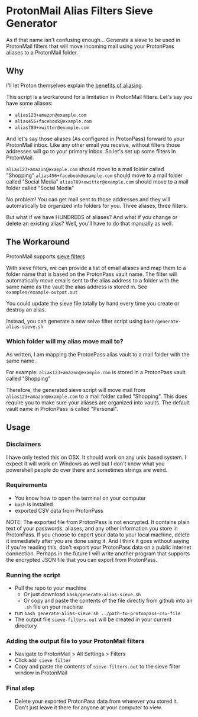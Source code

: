 # ProtonMail Alias Filters Sieve Generator

As if that name isn't confusing enough...
Generate a sieve to be used in ProtonMail filters that will move incoming mail using your ProtonPass aliases to a ProtonMail folder.

## Why

I'll let Proton themselves explain the [benefits of aliasing](https://proton.me/blog/benefits-of-email-aliases).

This script is a workaround for a limitation in ProtonMail filters. Let's say you have some aliases:

- `alias123+amazon@example.com`
- `alias456+facebook@example.com`
- `alias789+xwitter@example.com`

And let's say those aliases (As configured in ProtonPass) forward to your ProtonMail inbox.
Like any other email you receive, without filters those addresses will go to your primary inbox.
So let's set up some filters in ProtonMail.

`alias123+amazon@example.com` should move to a mail folder called "Shopping"
`alias456+facebook@example.com` should move to a mail folder called "Social Media"
`alias789+xwitter@example.com` should move to a mail folder called "Social Media"

No problem! You can get mail sent to those addresses and they will automatically be organized into folders for you. Three aliases, three filters.

But what if we have HUNDREDS of aliases?
And what if you change or delete an existing alias?
Well, you'll have to do that manually as well.

## The Workaround

ProtonMail supports [sieve filters](https://proton.me/support/sieve-advanced-custom-filters)

With sieve filters, we can provide a list of email aliases and map them to a folder name that is based on the ProtonPass vault name. The filter will automatically move emails sent to the alias address to a folder with the same name as the vault the alias address is stored in.
See `examples/example-output.out`

You could update the sieve file totally by hand every time you create or destroy an alias.

Instead, you can generate a new seive filter script using `bash/generate-alias-sieve.sh`

### Which folder will my alias move mail to?

As written, I am mapping the ProtonPass alias vault to a mail folder with the same name.

For example:
`alias123+amazon@example.com` is stored in a ProtonPass vault called "Shopping"

Therefore, the generated sieve script will move mail from `alias123+amazon@example.com` to a mail folder called "Shopping". This does require you to make sure your aliases are organized into vaults. The default vault name in ProtonPass is called "Personal".

## Usage

### Disclaimers

I have only tested this on OSX. It should work on any unix based system. I expect it will work on Windows as well but I don't know what you powershell people do over there and sometimes strings are weird.

### Requirements

- You know how to open the terminal on your computer
- `bash` is installed
- exported CSV data from ProtonPass

NOTE: The exported file from ProtonPass is not encrypted. It contains plain text of your passwords, aliases, and any other information you store in ProtonPass. If you choose to export your data to your local machine, delete it immediately after you are done using it. And I think it goes without saying if you're reading this, don't export your ProtonPass data on a public internet connection. Perhaps in the future I will write another program that supports the encrypted JSON file that you can export from ProtonPass.

### Running the script

- Pull the repo to your machine
    - Or just download `bash/generate-alias-sieve.sh`
    - Or copy and paste the contents of the file directly from github into an `.sh` file on your machine
- run `bash generate-alias-sieve.sh ../path-to-protonpass-csv-file`
- The output file `sieve-filters.out` will be created in your current directory

### Adding the output file to your ProtonMail filters

- Navigate to ProtonMail > All Settings > Filters
- Click `Add sieve filter`
- Copy and paste the contents of `sieve-filters.out` to the sieve filter window in ProtonMail

### Final step

- Delete your exported ProtonPass data from wherever you stored it. Don't just leave it there for anyone at your computer to view.
